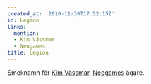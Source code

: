 ```yaml
---
created_at: '2010-11-30T17:52:15Z'
id: Legion
links:
  mention:
  - Kim Vässmar
  - Neogames
title: Legion
---
```


Smeknamn för [Kim Vässmar], [Neogames] ägare.

  [Kim Vässmar]: Kim_Vässmar
  [Neogames]: Neogames